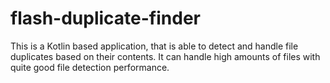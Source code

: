 # flash-duplicate-finder
This is a Kotlin based application, that is able to detect and handle file duplicates based on their contents. It can handle high amounts of files with quite good file detection performance.
